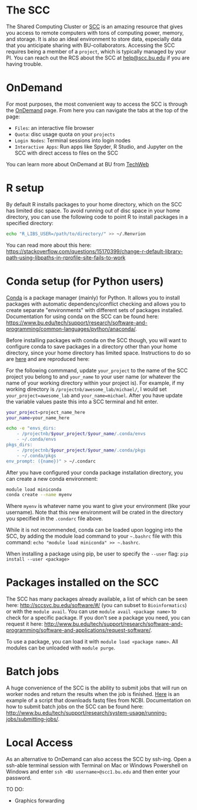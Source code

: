 # The SCC
The Shared Computing Cluster or [SCC](http://www.bu.edu/tech/support/research/system-usage/scc-quickstart/) is an amazing resource that gives you access to remote computers with tons of computing power, memory, and storage. It is also an ideal environment to store data, especially data that you anticipate sharing with BU-collaborators. Accessing the SCC requires being a member of a `project`, which is typically managed by your PI. You can reach out the RCS about the SCC at help@scc.bu.edu if you are having trouble.

# OnDemand
For most purposes, the most convenient way to access the SCC is through the [OnDemand](https://scc-ondemand.bu.edu/) page. From here you can navigate the tabs at the top of the page:
* `Files`: an interactive file browser
* `Quota`: disc usage quota on your `projects`
* `Login Nodes`: Terminal sessions into login nodes
* `Interactive Apps`: Run apps like Spyder, R Studio, and Jupyter on the SCC with direct access to files on the SCC

You can learn more about OnDemand at BU from [TechWeb](http://www.bu.edu/tech/support/research/system-usage/scc-ondemand/)

# R setup
By default R installs packages to your home directory, which on the SCC has limited disc space. To avoid running out of disc space in your home directory, you can use the following code to point R to install packages in a specified directory:

```bash
echo "R_LIBS_USER=/path/to/directory/" >> ~/.Renvrion
```

You can read more about this here: https://stackoverflow.com/questions/15170399/change-r-default-library-path-using-libpaths-in-rprofile-site-fails-to-work

# Conda setup (for Python users)
[Conda](https://docs.conda.io/en/latest/) is a package manager (mainly) for Python. It allows you to install packages with automatic dependency/conflict checking and allows you to create separate "environments" with different sets of packages installed. Documentation for using conda on the SCC can be found here: https://www.bu.edu/tech/support/research/software-and-programming/common-languages/python/anaconda/.

Before installing packages with conda on the SCC though, you will want to configure conda to save packages in a directory other than your home directory, since your home directory has limited space. Instructions to do so are [here](https://www.bu.edu/tech/support/research/software-and-programming/common-languages/python/anaconda/#config) and are reproduced here:

For the following commmand, update `your_project` to the name of the SCC project you belong to and `your_name` to your user name (or whatever the name of your working directory within your project is). For example, if my working directory is `/projectnb/awesome_lab/michael/`, I would set `your_project=awesome_lab` and `your_name=michael`. After you have update the variable values paste this into a SCC terminal and hit enter.
```bash
your_project=project_name_here
your_name=your_name_here

echo -e "envs_dirs:
    - /projectnb/$your_project/$your_name/.conda/envs
    - ~/.conda/envs
pkgs_dirs:
    - /projectnb/$your_project/$your_name/.conda/pkgs
    - ~/.conda/pkgs
env_prompt: ({name})" > ~/.condarc
```

After you have configured your conda package installation directory, you can create a new conda environment:
```bash
module load miniconda
conda create --name myenv
```
Where `myenv` is whatever name you want to give your environment (like your username). Note that this new environment will be crated in the directory you specified in the `.condarc` file above.

While it is not recommended, conda can be loaded upon logging into the SCC, by adding the module load command to your `~.bashrc` file with this command: `echo "module load miniconda" >> ~.bashrc`. 

When installing a package using pip, be user to specify the `--user` flag: `pip install --user <package>`

# Packages installed on the SCC
The SCC has many packages already available, a list of which can be seen here: http://sccsvc.bu.edu/software/#/ (you can subset to `Bioinformatics`) or with the `module avail`. You can use `module avail <package name>` to check for a specific package. If you don't see a package you need, you can request it here: http://www.bu.edu/tech/support/research/software-and-programming/software-and-applications/request-software/.

To use a package, you can load it with `module load <package name>`. All modules can be unloaded with `module purge`.

# Batch jobs
A huge convenience of the SCC is the ability to submit jobs that will run on worker nodes and return the results when the job is finished. [Here](https://github.com/Boston-University-Microbiome-Initiative/BUfqdump/blob/master/fqdump.qsub) is an example of a script that downloads fastq files from NCBI. Documentation on how to submit batch jobs on the SCC can be found here: http://www.bu.edu/tech/support/research/system-usage/running-jobs/submitting-jobs/. 

# Local Access
As an alternative to OnDemand can also access the SCC by ssh-ing. Open a ssh-able terminal session with Terminal on Mac or Windows Powershell on Windows and enter `ssh <BU username>@scc1.bu.edu` and then enter your password.

TO DO:
* Graphics forwarding

